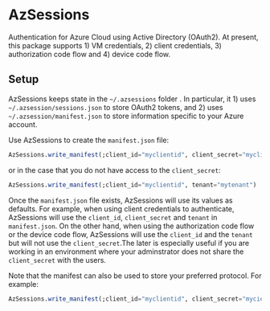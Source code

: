 # AzSessions

Authentication for Azure Cloud using Active Directory (OAuth2).  At
present, this package supports 1) VM credentials, 2) client
credentials, 3) authorization code flow and 4) device code flow.

## Setup

AzSessions keeps state in the `~/.azsessions` folder .  In particular,
it 1) uses `~/.azsession/sessions.json` to store OAuth2
tokens, and 2) uses `~/.azsession/manifest.json` to store
information specific to your Azure account.

Use AzSessions to create the `manifest.json` file:
```julia
AzSessions.write_manifest(;client_id="myclientid", client_secret="myclientsecret", tenant="mytenant")
```
or in the case that you do not have access to the `client_secret`:
```julia
AzSessions.write_manifest(;client_id="myclientid", tenant="mytenant")
```
Once the `manifest.json` file exists, AzSessions will use its values as defaults.
For example, when using client credentials to authenticate, AzSessions will use
the `client_id`, `client_secret` and `tenant`  in `manifest.json`.  On the other hand,
when using the authorization code flow or the device code flow, AzSessions will use
the `client_id` and the `tenant` but will not use the `client_secret`.The later is
especially useful if you are working in an environment where your adminstrator does not
share the `client_secret` with the users.

Note that the manifest can also be used to store your preferred protocol.  For example:
```julia
AzSessions.write_manifest(;client_id="myclientid", client_secret="mycientsecret", tenant="mytenant", protocol=AzClientCredentials)
```